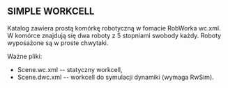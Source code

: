 SIMPLE WORKCELL
---------------

Katalog zawiera prostą komórkę robotyczną w fomacie RobWorka wc.xml.
W komórce znajdują się dwa roboty z 5 stopniami swobody każdy. Roboty
wyposażone są w proste chwytaki.

Ważne pliki:
* Scene.wc.xml -- statyczny workcell,
* Scene.dwc.xml -- workcell do symulacji dynamiki (wymaga RwSim).
